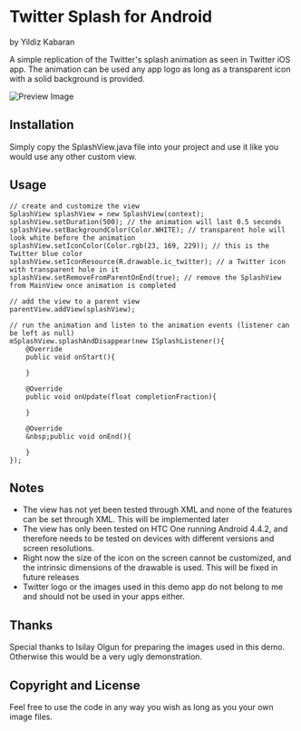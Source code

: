 # Twitter Splash for Android
by Yildiz Kabaran

A simple replication of the Twitter's splash animation as seen in Twitter iOS app. The animation can be used any app logo as long as a transparent icon with a solid background is provided.

![Preview Image](http://i.imgbox.com/8wktpX5A.gif)

## Installation

Simply copy the SplashView.java file into your project and use it like you would use any other custom view.

## Usage

```
// create and customize the view
SplashView splashView = new SplashView(context);
splashView.setDuration(500); // the animation will last 0.5 seconds
splashView.setBackgroundColor(Color.WHITE); // transparent hole will look white before the animation
splashView.setIconColor(Color.rgb(23, 169, 229)); // this is the Twitter blue color
splashView.setIconResource(R.drawable.ic_twitter); // a Twitter icon with transparent hole in it
splashView.setRemoveFromParentOnEnd(true); // remove the SplashView from MainView once animation is completed

// add the view to a parent view
parentView.addView(splashView);

// run the animation and listen to the animation events (listener can be left as null)
mSplashView.splashAndDisappear(new ISplashListener(){
	@Override
	public void onStart(){

	}
	
	@Override
	public void onUpdate(float completionFraction){

	}

	@Override
	&nbsp;public void onEnd(){

	}
});
```

## Notes

- The view has not yet been tested through XML and none of the features can be set through XML. This will be implemented later</li>
- The view has only been tested on HTC One running Android 4.4.2, and therefore needs to be tested on devices with different versions and screen resolutions.</li>
- Right now the size of the icon on the screen cannot be customized, and the intrinsic dimensions of the drawable is used. This will be fixed in future releases</li>
- Twitter logo or the images used in this demo app do not belong to me and should not be used in your apps either.</li>

## Thanks

Special thanks to Isilay Olgun for preparing the images used in this demo. Otherwise this would be a very ugly demonstration.

## Copyright and License

Feel free to use the code in any way you wish as long as you your own image files.

